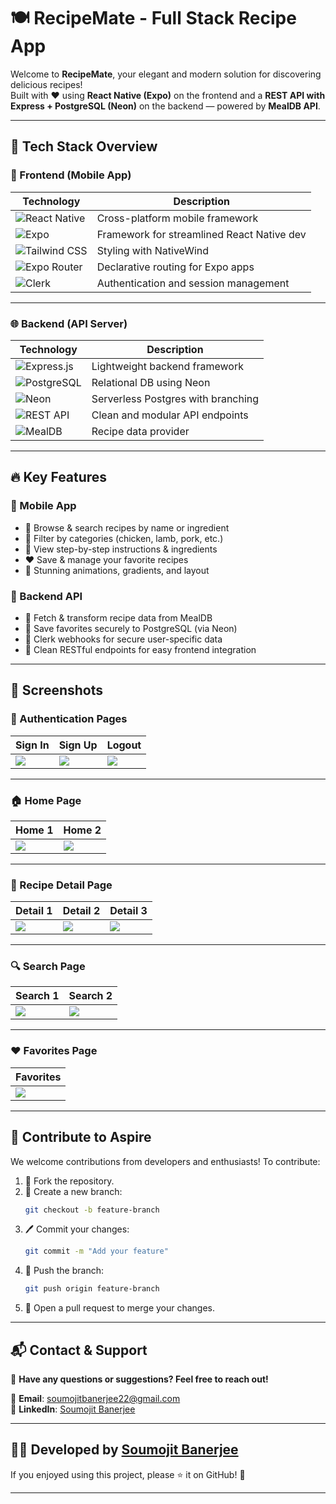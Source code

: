# 🍽️ RecipeMate - Full Stack Recipe App

Welcome to **RecipeMate**, your elegant and modern solution for discovering delicious recipes!  
Built with ❤️ using **React Native (Expo)** on the frontend and a **REST API with Express + PostgreSQL (Neon)** on the backend — powered by **MealDB API**.

---

## 🚀 Tech Stack Overview

### 📱 Frontend (Mobile App)

| Technology | Description                        |
|------------|------------------------------------|
| ![React Native](https://img.shields.io/badge/-React%20Native-61DAFB?logo=react&logoColor=white&style=flat) | Cross-platform mobile framework |
| ![Expo](https://img.shields.io/badge/-Expo-000020?logo=expo&logoColor=white&style=flat) | Framework for streamlined React Native dev |
| ![Tailwind CSS](https://img.shields.io/badge/-Tailwind%20CSS-38B2AC?logo=tailwind-css&logoColor=white&style=flat) | Styling with NativeWind |
| ![Expo Router](https://img.shields.io/badge/-Expo%20Router-6E56CF?style=flat&logo=react) | Declarative routing for Expo apps |
| ![Clerk](https://img.shields.io/badge/-Clerk%20Auth-F44A3F?logo=clerk&logoColor=white&style=flat) | Authentication and session management |

---

### 🌐 Backend (API Server)

| Technology | Description |
|------------|-------------|
| ![Express.js](https://img.shields.io/badge/-Express.js-000000?logo=express&logoColor=white&style=flat) | Lightweight backend framework |
| ![PostgreSQL](https://img.shields.io/badge/-PostgreSQL-336791?logo=postgresql&logoColor=white&style=flat) | Relational DB using Neon |
| ![Neon](https://img.shields.io/badge/-Neon%20DB-008B8B?style=flat&logo=postgresql&logoColor=white) | Serverless Postgres with branching |
| ![REST API](https://img.shields.io/badge/-REST%20API-FF6B00?logo=api&logoColor=white&style=flat) | Clean and modular API endpoints |
| ![MealDB](https://img.shields.io/badge/-MealDB%20API-FFB703?style=flat) | Recipe data provider |

---

## 🔥 Key Features

### 📱 Mobile App

- 🔎 Browse & search recipes by name or ingredient
- 🐔 Filter by categories (chicken, lamb, pork, etc.)
- 📖 View step-by-step instructions & ingredients
- ❤️ Save & manage your favorite recipes
- 🎨 Stunning animations, gradients, and layout

### 🧪 Backend API

- 🍜 Fetch & transform recipe data from MealDB
- 🧠 Save favorites securely to PostgreSQL (via Neon)
- 🔐 Clerk webhooks for secure user-specific data
- 🧾 Clean RESTful endpoints for easy frontend integration

---

## 📸 Screenshots

### 🔐 Authentication Pages

| Sign In | Sign Up | Logout |
|---------|---------|--------|
| ![](https://github.com/soumojit622/react-native-recipe-finder-app/blob/master/images/signin.jpeg) | ![](https://github.com/soumojit622/react-native-recipe-finder-app/blob/master/images/signup.jpeg) | ![](https://github.com/soumojit622/react-native-recipe-finder-app/blob/master/images/logout.jpeg) |

---

### 🏠 Home Page 

| Home 1 | Home 2 |
|--------|--------|
| ![](https://github.com/soumojit622/react-native-recipe-finder-app/blob/master/images/homepage1.jpeg) | ![](https://github.com/soumojit622/react-native-recipe-finder-app/blob/master/images/homepage2.jpeg) |

---

### 📖 Recipe Detail Page 

| Detail 1 | Detail 2 | Detail 3 |
|----------|----------|----------|
| ![](https://github.com/soumojit622/react-native-recipe-finder-app/blob/master/images/particularpage1.jpeg) | ![](https://github.com/soumojit622/react-native-recipe-finder-app/blob/master/images/particularpag2.jpeg) | ![]([./mobile/assets/screens/recipe3.png](https://github.com/soumojit622/react-native-recipe-finder-app/blob/master/images/particularpage3.jpeg)) |

---

### 🔍 Search Page 

| Search 1 | Search 2 |
|----------|----------|
| ![](https://github.com/soumojit622/react-native-recipe-finder-app/blob/master/images/searchpage1.jpeg) | ![](https://github.com/soumojit622/react-native-recipe-finder-app/blob/master/images/searchpage2.jpeg) |

---

### ❤️ Favorites Page 

| Favorites |
|-----------|
| ![](https://github.com/soumojit622/react-native-recipe-finder-app/blob/master/images/favouritepage.jpeg) |

---

## 💬 **Contribute to Aspire**  

We welcome contributions from developers and enthusiasts! To contribute:  

1. 🍴 Fork the repository.
2. 🌿 Create a new branch:
    ```bash
    git checkout -b feature-branch
    ```
3. 🖊️ Commit your changes:
    ```bash
    git commit -m "Add your feature"
    ```
4. 🚀 Push the branch:
    ```bash
    git push origin feature-branch
    ```
5. 🔀 Open a pull request to merge your changes.

---

## 📬 **Contact & Support**  

💬 **Have any questions or suggestions? Feel free to reach out!**  

📧 **Email**: [soumojitbanerjee22@gmail.com](mailto:soumojitbanerjee22@gmail.com)  
🔗 **LinkedIn**: [Soumojit Banerjee](https://www.linkedin.com/in/soumojit-banerjee-4914b3228/)  

---

## 👨‍💻 **Developed by [Soumojit Banerjee](https://www.linkedin.com/in/soumojit-banerjee-4914b3228/)**  

If you enjoyed using this project, please ⭐ it on GitHub! 🌟  

---
